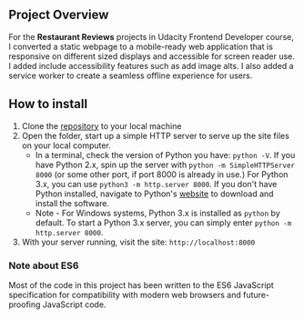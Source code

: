 
## Project Overview

For the **Restaurant Reviews** projects in Udacity Frontend Developer course, I converted a static webpage to a mobile-ready web application that is responsive on different sized displays and accessible for screen reader use. I added include accessibility features such as add image alts. I also added a service worker to create a seamless offline experience for users.

## How to install

1. Clone the [repository](https://github.com/ChaonanLin/Restaurant-app-project) to your local machine
2. Open the folder, start up a simple HTTP server to serve up the site files on your local computer.
    * In a terminal, check the version of Python you have: `python -V`. If you have Python 2.x, spin up the server with `python -m SimpleHTTPServer 8000` (or some other port, if port 8000 is already in use.) For Python 3.x, you can use `python3 -m http.server 8000`. If you don't have Python installed, navigate to Python's [website](https://www.python.org/) to download and install the software.
   * Note -  For Windows systems, Python 3.x is installed as `python` by default. To start a Python 3.x server, you can simply enter `python -m http.server 8000`.
2. With your server running, visit the site: `http://localhost:8000`


### Note about ES6

Most of the code in this project has been written to the ES6 JavaScript specification for compatibility with modern web browsers and future-proofing JavaScript code. 
